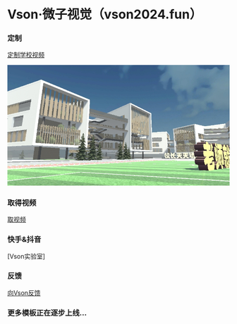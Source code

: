 # Vson·微子视觉（vson2024.fun）
### 定制
[定制学校视频](https://mzeh8u4n5uf3ttd5.mikecrm.com/QqzXsfQ)

![image](school1.png)
### 取得视频
[取视频](http://116.62.16.140/)
### 快手&抖音
[Vson实验室]
### 反馈
[向Vson反馈](https://mzeh8u4n5uf3ttd5.mikecrm.com/nYAwFeY)
### 更多模板正在逐步上线...
